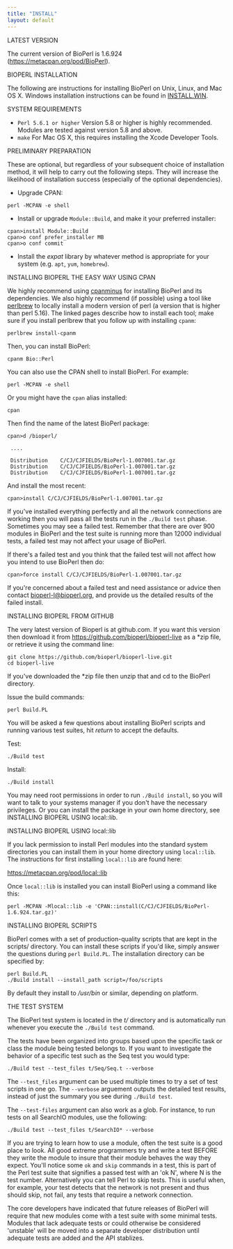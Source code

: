 ```yaml
---
title: "INSTALL"
layout: default
---
```


LATEST VERSION

The current version of BioPerl is 1.6.924 (https://metacpan.org/pod/BioPerl).

BIOPERL INSTALLATION

The following are instructions for installing BioPerl on
Unix, Linux, and Mac OS X. Windows installation instructions can be
found in [INSTALL.WIN](INSTALL.WIN.html).


SYSTEM REQUIREMENTS

 * `Perl 5.6.1 or higher` Version 5.8 or higher is highly
   recommended. Modules are tested against version 5.8 and
   above.
 * `make` For Mac OS X, this requires installing the Xcode Developer
   Tools.


PRELIMINARY PREPARATION

These are optional, but regardless of your subsequent choice of
installation method, it will help to carry out the following steps.
They will increase the likelihood of installation success
(especially of the optional dependencies).

* Upgrade CPAN:

```
perl -MCPAN -e shell
```

* Install or upgrade `Module::Build`, and make it your preferred installer:

```
cpan>install Module::Build
cpan>o conf prefer_installer MB
cpan>o conf commit
```

* Install the *expat* library by whatever method is appropriate for your system (e.g. `apt`, `yum`, `homebrew`).


INSTALLING BIOPERL THE EASY WAY USING CPAN

We highly recommend using
[cpanminus](https://metacpan.org/pod/distribution/App-cpanminus/bin/cpanm) for
installing BioPerl and its dependencies. We also highly recommend (if possible)
using a tool like [perlbrew](https://perlbrew.pl) to locally install a modern
version of perl (a version that is higher than perl 5.16).  The linked
pages describe how to install each tool; make sure if you install perlbrew that
you follow up with installing `cpanm`:

```
perlbrew install-cpanm
```

Then, you can install BioPerl:

```
cpanm Bio::Perl
```

You can also use the CPAN shell to install BioPerl. For example:

```
perl -MCPAN -e shell
```

Or you might have the `cpan` alias installed:

```
cpan
```

Then find the name of the latest BioPerl package:

```
cpan>d /bioperl/

 ....

 Distribution    C/CJ/CJFIELDS/BioPerl-1.007001.tar.gz
 Distribution    C/CJ/CJFIELDS/BioPerl-1.007001.tar.gz
 Distribution    C/CJ/CJFIELDS/BioPerl-1.007001.tar.gz
```

And install the most recent:

```
cpan>install C/CJ/CJFIELDS/BioPerl-1.007001.tar.gz
```

If you've installed everything perfectly and all the network
connections are working then you will pass all the tests run in the
`./Build test` phase. Sometimes you may see a failed test. Remember that
there are over 900 modules in BioPerl and the test suite is running more
than 12000 individual tests, a failed test may not affect your usage
of BioPerl.

If there's a failed test and you think that the failed test will not
affect how you intend to use BioPerl then do:

```
cpan>force install C/CJ/CJFIELDS/BioPerl-1.007001.tar.gz
```

If you're concerned about a failed test and need assistance or advice
then contact bioperl-l@bioperl.org, and provide us the detailed
results of the failed install.


INSTALLING BIOPERL FROM GITHUB

The very latest version of Bioperl is at github.com. If you want this
version then download it from https://github.com/bioperl/bioperl-live
as a *zip file, or retrieve it using the command line:

```
git clone https://github.com/bioperl/bioperl-live.git
cd bioperl-live
```

If you've downloaded the *zip file then unzip that and cd to the
BioPerl directory.

Issue the build commands:

```
perl Build.PL
```

You will be asked a few questions about installing BioPerl scripts
and running various test suites, hit *return* to accept the defaults.

Test:

```
./Build test
```

Install:

```
./Build install
```

You may need root permissions in order to run `./Build install`, so you
will want to talk to your systems manager if you don't have the necessary
privileges. Or you can install the package in your own home
directory, see INSTALLING BIOPERL USING local::lib.


INSTALLING BIOPERL USING local::lib

If you lack permission to install Perl modules into the standard
system directories you can install them in your home directory
using `local::lib`. The instructions for first installing
`local::lib` are found here:

https://metacpan.org/pod/local::lib

Once `local::lib` is installed you can install BioPerl using a
command like this:

```
perl -MCPAN -Mlocal::lib -e 'CPAN::install(C/CJ/CJFIELDS/BioPerl-1.6.924.tar.gz)'
```

INSTALLING BIOPERL SCRIPTS

BioPerl comes with a set of production-quality scripts that are
kept in the scripts/ directory. You can install these scripts if you'd
like, simply answer the questions during `perl Build.PL`.
The installation directory can be specified by:

```
perl Build.PL
./Build install --install_path script=/foo/scripts
```

By default they install to */usr/bin* or similar, depending on platform.


THE TEST SYSTEM

The BioPerl test system is located in the *t/* directory and is
automatically run whenever you execute the `./Build test` command.

The tests have been organized into groups
based upon the specific task or class the module being tested belongs
to. If you want to investigate the behavior of a specific test such as
the Seq test you would type:

```
./Build test --test_files t/Seq/Seq.t --verbose
```

The `--test_files` argument can be used multiple times to try a set of test
scripts in one go. The `--verbose` arguement outputs the detailed test results, instead of just the summary you see during `./Build test`.

The `--test-files` argument can also work as a glob. For instance, to
run tests on all SearchIO modules, use the following:

```
./Build test --test_files t/SearchIO* --verbose
```

If you are trying to learn how to use a module, often the test suite
is a good place to look. All good extreme programmers try and write a
test BEFORE they write the module to insure that their module behaves
the way they expect. You'll notice some `ok` and `skip` commands in a
test, this is part of the Perl test suite that signifies a passed test
with an 'ok N', where N is the test number. Alternatively you can tell
Perl to skip tests. This is useful when, for example, your test
detects that the network is not present and thus should skip, not
fail, any tests that require a network connection.

The core developers have indicated that future releases of BioPerl
will require that new modules come with a test suite with some minimal
tests.  Modules that lack adequate tests or could otherwise be
considered 'unstable' will be moved into a separate developer
distribution until adequate tests are added and the API stablizes.
